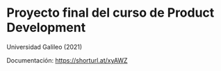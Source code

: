 # Proyecto final del curso de Product Development 
Universidad Galileo (2021)

Documentación: https://shorturl.at/xyAWZ


